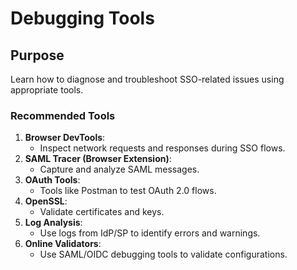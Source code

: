 # Debugging Tools

## Purpose
Learn how to diagnose and troubleshoot SSO-related issues using appropriate tools.

### Recommended Tools
1. **Browser DevTools**:
   - Inspect network requests and responses during SSO flows.
2. **SAML Tracer (Browser Extension)**:
   - Capture and analyze SAML messages.
3. **OAuth Tools**:
   - Tools like Postman to test OAuth 2.0 flows.
4. **OpenSSL**:
   - Validate certificates and keys.
5. **Log Analysis**:
   - Use logs from IdP/SP to identify errors and warnings.
6. **Online Validators**:
   - Use SAML/OIDC debugging tools to validate configurations.

